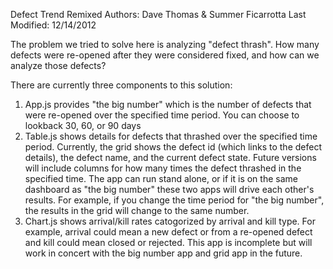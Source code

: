 Defect Trend Remixed
Authors: Dave Thomas & Summer Ficarrotta
Last Modified: 12/14/2012

The problem we tried to solve here is analyzing "defect thrash". How many defects were re-opened after they were considered fixed, and how can we analyze those defects?

There are currently three components to this solution:
1. App.js provides "the big number" which is the number of defects that were re-opened over the specified time period. You can choose to lookback 30, 60, or 90 days
2. Table.js shows  details for defects that thrashed over the specified time period. Currently, the grid shows the defect id (which links to the defect details), the defect name, and the current defect state. Future versions will include columns for how many times the defect thrashed in the specified time. The app can run stand alone, or if it is on the same dashboard as "the big number" these two apps will drive each other's results. For example, if you change the time period for "the big number", the results in the grid will change to the same number.
3. Chart.js shows arrival/kill rates catogorized by arrival and kill type. For example, arrival could mean a new defect or from a re-opened defect and kill could mean closed or rejected. This app is incomplete but will work in concert with the big number app and grid app in the future.
